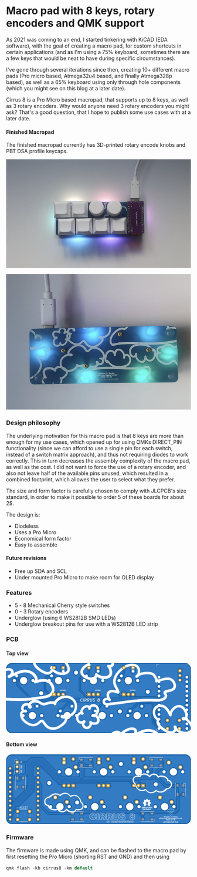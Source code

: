 # Macro pad with 8 keys, rotary encoders and QMK support


As 2021 was coming to an end, I started tinkering with KiCAD (EDA software), with the goal of creating a macro pad, for custom shortcuts in certain applications (and as I'm using a 75% keyboard, sometimes there are a few keys that would be neat to have during specific circumstances).

I've gone through several iterations since then, creating 10+ different macro pads (Pro micro based, Atmega32u4 based, and finally Atmega328p based), as well as a 65% keyboard using only through hole components (which you might see on this blog at a later date).

Cirrus 8 is a Pro Micro based macropad, that supports up to 8 keys, as well as 3 rotary encoders. Why would anyone need 3 rotary encoders you might ask? That's a good question, that I hope to publish some use cases with at a later date.

#### Finished Macropad
The finished macropad currently has 3D-printed rotary encode knobs and PBT DSA profile keycaps.

![plot](https://github.com/draforfrogan/portfolio-blog/raw/master/assets/images/irl_cirrus_front.png)


![plot](https://github.com/draforfrogan/portfolio-blog/raw/master/assets/images/irl_cirrus_back.png)



### Design philosophy
The underlying motivation for this macro pad is that 8 keys are more than enough for my use cases, which opened up for using QMKs DIRECT_PIN functionality (since we can afford to use a single pin for each switch, instead of a switch matrix approach), and thus not requiring diodes to work correctly. This in turn decreases the assembly complexity of the macro pad, as well as the cost. I did not want to force the use of a rotary encoder, and also not leave half of the available pins unused, which resulted in a combined footprint, which allowes the user to select what they prefer.

The size and form factor is carefully chosen to comply with JLCPCB's size standard, in order to make it possible to order 5 of these boards for about 2$.

The design is:
* Diodeless
* Uses a Pro Micro
* Economical form factor
* Easy to assemble

#### Future revisions
* Free up SDA and SCL
* Under mounted Pro Micro to make room for OLED display

### Features
* 5 - 8 Mechanical Cherry style switches
* 0 - 3 Rotary encoders
* Underglow (using 6 WS2812B SMD LEDs)
* Underglow breakout pins for use with a WS2812B LED strip

### PCB
#### Top view

![plot](https://github.com/draforfrogan/portfolio-blog/raw/master/assets/images/top.png)
#### Bottom view
![plot](https://github.com/draforfrogan/portfolio-blog/raw/master/assets/images/bottom.png "plot")

### Firmware
The firmware is made using QMK, and can be flashed to the macro pad by first resetting the Pro Micro (shorting RST and GND) and then using

```c
qmk flash -kb cirrus8 -km default
```

[//]: # (### Build Guide and BOM)

[//]: # ()
[//]: # (Found here:)

[//]: # ()
[//]: # (### Links)

[//]: # (KiCAD project, Gerbers and QMK firmware can be found on the GitHub repo here: LINK)
